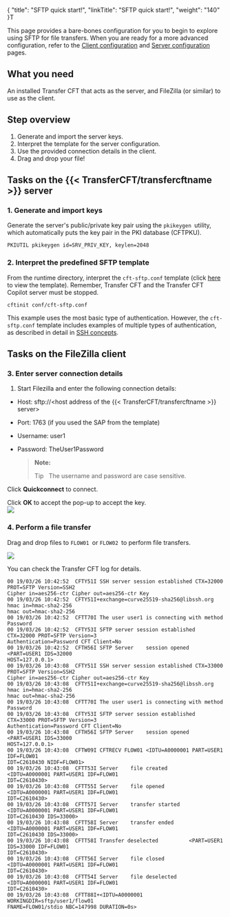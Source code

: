 {
    "title": "SFTP quick start!",
    "linkTitle": "SFTP quick start!",
    "weight": "140"
}T

This page provides a bare-bones configuration for you to begin to explore using SFTP for file transfers. When you are ready for a more advanced configuration, refer to the [Client configuration](../sftp_client) and [Server configuration](../sftp_server) pages.

## What you need

An installed Transfer CFT that acts as the server, and FileZilla (or similar) to use as the client.

## Step overview

1.  Generate and import the server keys.
2.  Interpret the template for the server configuration.
3.  Use the provided connection details in the client.
4.  Drag and drop your file!

## Tasks on the {{< TransferCFT/transfercftname  >}} server

### 1. Generate and import keys

Generate the server's public/private key pair using the `pkikeygen `utility, which automatically puts the key pair in the PKI database (CFTPKU).


    PKIUTIL pkikeygen id=SRV_PRIV_KEY, keylen=2048

### 2. Interpret the predefined SFTP template

From the runtime directory, interpret the `cft-sftp.conf` template (click [here]() to view the template). Remember, Transfer CFT and the Transfer CFT Copilot server must be stopped.


    cftinit conf/cft-sftp.conf

This example uses the most basic type of authentication. However, the `cft-sftp.conf` template includes examples of multiple types of authentication, as described in detail in [SSH concepts](../sftp_keys_concepts).

## Tasks on the FileZilla client

### 3. Enter server connection details

1.  Start Filezilla and enter the following connection details:

-   Host: sftp://&lt;host address of the {{< TransferCFT/transfercftname >}} server>

-   Port: 1763 (if you used the SAP from the template)

-   Username: user1

-   Password: TheUser1Password  

    > **Note:**
    >
    > Tip  
    > The username and password are case sensitive.

Click **Quickconnect** to connect.

Click **OK** to accept the pop-up to accept the key.  
<img src="/Images/TransferCFT/fz_client_popup.png" class="mediumWidth" />

### 4. Perform a file transfer

Drag and drop files to `FLOW01 `or `FLOW02 `to perform file transfers.

<img src="/Images/TransferCFT/fz_client.png" class="mediumWidth" />

You can check the Transfer CFT log for details.



    00 19/03/26 10:42:52  CFTY51I SSH server session established CTX=32000 PROT=SFTP Version=SSH2
    Cipher in=aes256-ctr Cipher out=aes256-ctr Key
    00 19/03/26 10:42:52  CFTY51I+exchange=curve25519-sha256@libssh.org hmac in=hmac-sha2-256
    hmac out=hmac-sha2-256
    00 19/03/26 10:42:52  CFTT70I The user user1 is connecting with method Password
    00 19/03/26 10:42:52  CFTY53I SFTP server session established CTX=32000 PROT=SFTP Version=3
    Authentication=Password CFT Client=No
    00 19/03/26 10:42:52  CFTH56I SFTP Server    session opened <PART=USER1 IDS=32000
    HOST=127.0.0.1>
    00 19/03/26 10:43:08  CFTY51I SSH server session established CTX=33000 PROT=SFTP Version=SSH2
    Cipher in=aes256-ctr Cipher out=aes256-ctr Key
    00 19/03/26 10:43:08  CFTY51I+exchange=curve25519-sha256@libssh.org hmac in=hmac-sha2-256
    hmac out=hmac-sha2-256
    00 19/03/26 10:43:08  CFTT70I The user user1 is connecting with method Password
    00 19/03/26 10:43:08  CFTY53I SFTP server session established CTX=33000 PROT=SFTP Version=3
    Authentication=Password CFT Client=No
    00 19/03/26 10:43:08  CFTH56I SFTP Server    session opened <PART=USER1 IDS=33000
    HOST=127.0.0.1>
    00 19/03/26 10:43:08  CFTW09I CFTRECV FLOW01 <IDTU=A0000001 PART=USER1 IDF=FLOW01
    IDT=C2610430 NIDF=FLOW01>
    00 19/03/26 10:43:08  CFTT53I Server    file created       <IDTU=A0000001 PART=USER1 IDF=FLOW01
    IDT=C2610430>
    00 19/03/26 10:43:08  CFTT55I Server    file opened        <IDTU=A0000001 PART=USER1 IDF=FLOW01
    IDT=C2610430>
    00 19/03/26 10:43:08  CFTT57I Server    transfer started   <IDTU=A0000001 PART=USER1 IDF=FLOW01
    IDT=C2610430 IDS=33000>
    00 19/03/26 10:43:08  CFTT58I Server    transfer ended     <IDTU=A0000001 PART=USER1 IDF=FLOW01
    IDT=C2610430 IDS=33000>
    00 19/03/26 10:43:08  CFTT58I Transfer deselected          <PART=USER1 IDS=33000 IDF=FLOW01
    IDT=C2610430>
    00 19/03/26 10:43:08  CFTT56I Server    file closed        <IDTU=A0000001 PART=USER1 IDF=FLOW01
    IDT=C2610430>
    00 19/03/26 10:43:08  CFTT54I Server    file deselected    <IDTU=A0000001 PART=USER1 IDF=FLOW01
    IDT=C2610430>
    00 19/03/26 10:43:08  CFTT88I+<IDTU=A0000001 WORKINGDIR=sftp/user1/flow01
    FNAME=FLOW01/stdio NBC=147998 DURATION=0s>
